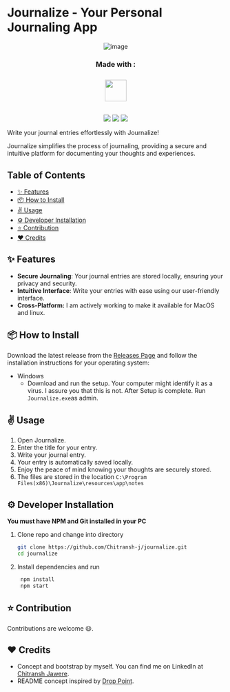 # Journalize - Your Personal Journaling App


<div align="center">

![image](https://github.com/Chitransh-j/journalize/assets/135858715/55b74d5d-3c14-40e0-a111-dbb2388e78b5)

</div>

<div align="center">
    <h3>Made with :</h3>
    <img src="https://skillicons.dev/icons?i=electron" style="width: 50px; height: auto; margin-top: 10px;">
</div>
<br/>

<p align="center">
  <img src= "https://img.shields.io/github/downloads/Chitransh-j/Journalize/total?style=flat-square">
  <img src= "https://img.shields.io/github/v/release/Chitransh-j/Journalize?style=flat-square">
  <img src= "https://img.shields.io/github/repo-size/Chitransh-j/Journalize?color=yellow&style=flat-square">
</p>

Write your journal entries effortlessly with Journalize!

Journalize simplifies the process of journaling, providing a secure and intuitive platform for documenting your thoughts and experiences.

## Table of Contents
- [:sparkles: Features](#sparkles-features)
- [:package: How to Install](#package-how-to-install)
- [:v: Usage](#v-usage)
- [:gear: Developer Installation](#gear-developer-installation)
- [:star: Contribution](#star-contribution)
- [:heart: Credits](#heart-credits)
  
## :sparkles: Features

- **Secure Journaling**: Your journal entries are stored locally, ensuring your privacy and security.
- **Intuitive Interface**: Write your entries with ease using our user-friendly interface.
- **Cross-Platform:** I am actively working to make it available for MacOS and linux.

## :package: How to Install

Download the latest release from the [Releases Page](https://github.com/Chitransh-j/Journalize/releases) and follow the installation instructions for your operating system:

- Windows
  - Download and run the setup. Your computer might identify it as a virus. I assure you that this is not. After Setup is complete. Run `Journalize.exe`as admin.

## :v: Usage

1. Open Journalize.
2. Enter the title for your entry.
3. Write your journal entry.
4. Your entry is automatically saved locally.
5. Enjoy the peace of mind knowing your thoughts are securely stored.
6. The files are stored in the location ```C:\Program Files(x86)\Journalize\resources\app\notes```

## :gear: Developer Installation

**You must have NPM and Git installed in your PC**

1. Clone repo and change into directory
   ```bash
   git clone https://github.com/Chitransh-j/journalize.git
   cd journalize
   ```
2. Install dependencies and run
   ```bash
    npm install
    npm start
   ```
## :star: Contribution
Contributions are welcome 😃. 

## :heart: Credits

- Concept and bootstrap by myself. You can find me on LinkedIn at <a href='https://www.linkedin.com/in/chitransh-jawere/'>Chitransh Jawere</a>.
- README concept inspired by <a href='https://github.com/GameGodS3/DropPoint/'>Drop Point</a>.

